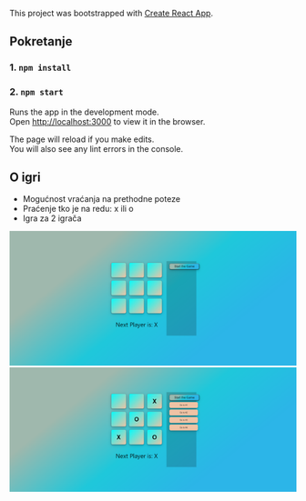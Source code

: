 This project was bootstrapped with [Create React App](https://github.com/facebook/create-react-app).

## Pokretanje

### 1. `npm install`

### 2. `npm start`

Runs the app in the development mode.<br />
Open [http://localhost:3000](http://localhost:3000) to view it in the browser.

The page will reload if you make edits.<br />
You will also see any lint errors in the console.

## O igri
- Mogućnost vraćanja na prethodne poteze
- Praćenje tko je na redu: x ili o
- Igra za 2 igrača

<img src="images/1.png" alt="tictactoe">
<img src="images/2.png" alt="tictactoe">
